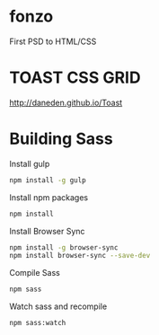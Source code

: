 # fonzo
First PSD to HTML/CSS

# TOAST CSS GRID
http://daneden.github.io/Toast

# Building Sass

Install gulp

```sh
npm install -g gulp
```

Install npm packages

```sh
npm install
```
Install Browser Sync

```sh
npm install -g browser-sync
npm install browser-sync --save-dev
```

Compile Sass

```sh
npm sass
```

Watch sass and recompile

```sh
npm sass:watch
```

